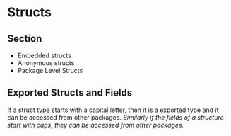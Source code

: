# Structs

## Section

- Embedded structs
- Anonymous structs
- Package Level Structs

## Exported Structs and Fields

If a struct type starts with a capital letter, then it is a exported type and it can be accessed from other packages. *Similarly if the fields of a structure start with caps, they can be accessed from other packages.*
